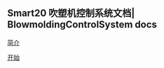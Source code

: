 ## Smart20 吹塑机控制系统文档| BlowmoldingControlSystem docs

[简介](source/docs/README.md)


[开始](source/docs/tutorials/index.rst)